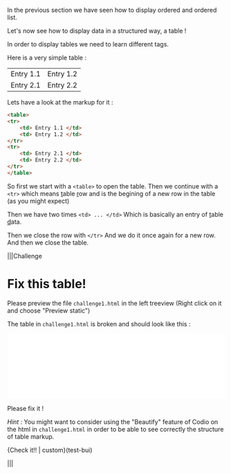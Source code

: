 In the previous section we have seen how to display ordered and ordered list.

Let's now see how to display data in a structured way, a table !

In order to display tables we need to learn different tags.

Here is a very simple table :

<table>
<tr> 
    <td> Entry 1.1 </td> 
    <td> Entry 1.2 </td> 
</tr>
<tr> 
    <td> Entry 2.1 </td> 
    <td> Entry 2.2 </td> 
</tr>
</table>

Lets have a look at the markup for it :

```html
<table>
<tr> 
    <td> Entry 1.1 </td> 
    <td> Entry 1.2 </td> 
</tr>
<tr> 
    <td> Entry 2.1 </td> 
    <td> Entry 2.2 </td> 
</tr>
</table>
```

So first we start with a `<table>` to open the table.
Then we continue with a `<tr>` which means <u>t</u>able <u>r</u>ow and is the begining of a new row in the table (as you might expect)

Then we have two times `<td> ... </td>` Which is basically an entry of <u>t</u>able <u>d</u>ata.

Then we close the row with `</tr>`
And we do it once again for a new row.
And then we close the table.

|||Challenge
# Fix this table!

Please preview the file `challenge1.html` in the left treeview (Right click on it and choose "Preview static")

The table in `challenge1.html` is broken and should look like this :

<iframe width="100%" src="tables/ex1.html" frameborder="0" allowfullscreen id="iframe_ex_1" onLoad="autoResize('iframe_ex_1');"></iframe>

Please fix it !

*Hint* : You might want to consider using the "Beautify" feature of Codio on the html in `challenge1.html` in order to be able to see correctly the structure of table markup.

{Check it!! | custom}(test-bui)

|||


